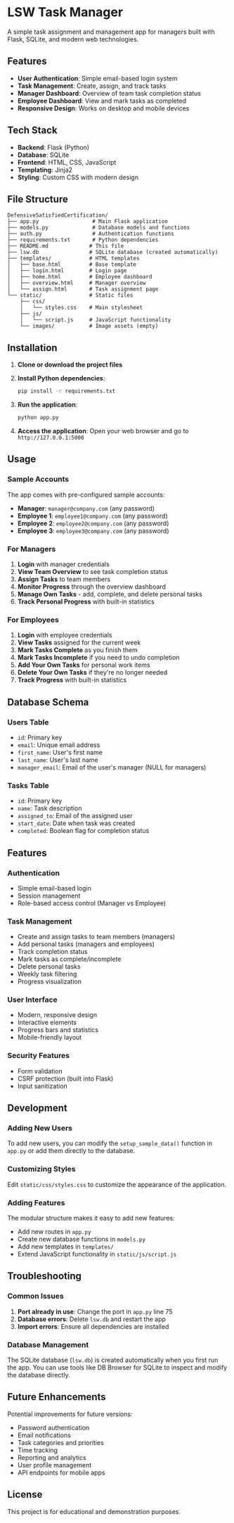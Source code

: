 # LSW Task Manager

A simple task assignment and management app for managers built with Flask, SQLite, and modern web technologies.

## Features

- **User Authentication**: Simple email-based login system
- **Task Management**: Create, assign, and track tasks
- **Manager Dashboard**: Overview of team task completion status
- **Employee Dashboard**: View and mark tasks as completed
- **Responsive Design**: Works on desktop and mobile devices

## Tech Stack

- **Backend**: Flask (Python)
- **Database**: SQLite
- **Frontend**: HTML, CSS, JavaScript
- **Templating**: Jinja2
- **Styling**: Custom CSS with modern design

## File Structure

```
DefensiveSatisfiedCertification/
├── app.py                 # Main Flask application
├── models.py              # Database models and functions
├── auth.py                # Authentication functions
├── requirements.txt       # Python dependencies
├── README.md             # This file
├── lsw.db                # SQLite database (created automatically)
├── templates/            # HTML templates
│   ├── base.html         # Base template
│   ├── login.html        # Login page
│   ├── home.html         # Employee dashboard
│   ├── overview.html     # Manager overview
│   └── assign.html       # Task assignment page
└── static/               # Static files
    ├── css/
    │   └── styles.css    # Main stylesheet
    ├── js/
    │   └── script.js     # JavaScript functionality
    └── images/           # Image assets (empty)
```

## Installation

1. **Clone or download the project files**

2. **Install Python dependencies**:
   ```bash
   pip install -r requirements.txt
   ```

3. **Run the application**:
   ```bash
   python app.py
   ```

4. **Access the application**:
   Open your web browser and go to `http://127.0.0.1:5000`

## Usage

### Sample Accounts

The app comes with pre-configured sample accounts:

- **Manager**: `manager@company.com` (any password)
- **Employee 1**: `employee1@company.com` (any password)
- **Employee 2**: `employee2@company.com` (any password)
- **Employee 3**: `employee3@company.com` (any password)

### For Managers

1. **Login** with manager credentials
2. **View Team Overview** to see task completion status
3. **Assign Tasks** to team members
4. **Monitor Progress** through the overview dashboard
5. **Manage Own Tasks** - add, complete, and delete personal tasks
6. **Track Personal Progress** with built-in statistics

### For Employees

1. **Login** with employee credentials
2. **View Tasks** assigned for the current week
3. **Mark Tasks Complete** as you finish them
4. **Mark Tasks Incomplete** if you need to undo completion
5. **Add Your Own Tasks** for personal work items
6. **Delete Your Own Tasks** if they're no longer needed
7. **Track Progress** with built-in statistics

## Database Schema

### Users Table
- `id`: Primary key
- `email`: Unique email address
- `first_name`: User's first name
- `last_name`: User's last name
- `manager_email`: Email of the user's manager (NULL for managers)

### Tasks Table
- `id`: Primary key
- `name`: Task description
- `assigned_to`: Email of the assigned user
- `start_date`: Date when task was created
- `completed`: Boolean flag for completion status

## Features

### Authentication
- Simple email-based login
- Session management
- Role-based access control (Manager vs Employee)

### Task Management
- Create and assign tasks to team members (managers)
- Add personal tasks (managers and employees)
- Track completion status
- Mark tasks as complete/incomplete
- Delete personal tasks
- Weekly task filtering
- Progress visualization

### User Interface
- Modern, responsive design
- Interactive elements
- Progress bars and statistics
- Mobile-friendly layout

### Security Features
- Form validation
- CSRF protection (built into Flask)
- Input sanitization

## Development

### Adding New Users

To add new users, you can modify the `setup_sample_data()` function in `app.py` or add them directly to the database.

### Customizing Styles

Edit `static/css/styles.css` to customize the appearance of the application.

### Adding Features

The modular structure makes it easy to add new features:
- Add new routes in `app.py`
- Create new database functions in `models.py`
- Add new templates in `templates/`
- Extend JavaScript functionality in `static/js/script.js`

## Troubleshooting

### Common Issues

1. **Port already in use**: Change the port in `app.py` line 75
2. **Database errors**: Delete `lsw.db` and restart the app
3. **Import errors**: Ensure all dependencies are installed

### Database Management

The SQLite database (`lsw.db`) is created automatically when you first run the app. You can use tools like DB Browser for SQLite to inspect and modify the database directly.

## Future Enhancements

Potential improvements for future versions:
- Password authentication
- Email notifications
- Task categories and priorities
- Time tracking
- Reporting and analytics
- User profile management
- API endpoints for mobile apps

## License

This project is for educational and demonstration purposes. 